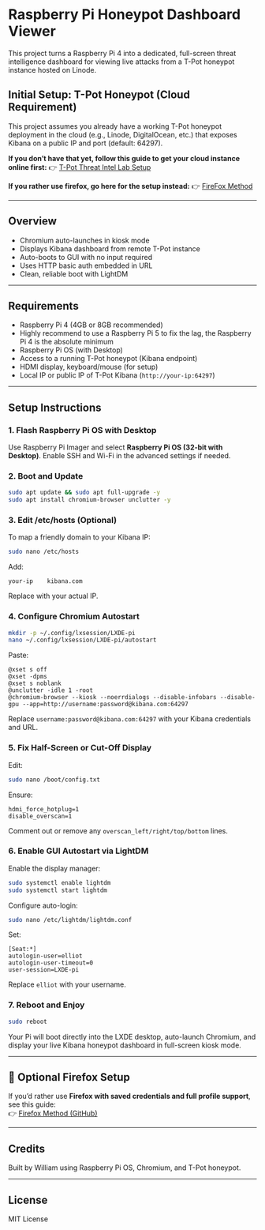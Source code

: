 # Raspberry Pi Honeypot Dashboard Viewer

This project turns a Raspberry Pi 4 into a dedicated, full-screen threat intelligence dashboard for viewing live attacks from a T-Pot honeypot instance hosted on Linode.

## Initial Setup: T-Pot Honeypot (Cloud Requirement)

This project assumes you already have a working T-Pot honeypot deployment in the cloud (e.g., Linode, DigitalOcean, etc.) that exposes Kibana on a public IP and port (default: 64297).

**If you don’t have that yet, follow this guide to get your cloud instance online first:** 
👉 [T-Pot Threat Intel Lab Setup](https://github.com/un1xr00t/tpot-threat-intel-lab)

**If you rather use firefox, go here for the setup instead:**
👉 [FireFox Method](https://github.com/un1xr00t/pi-honeypot-dashboard/edit/main/README.md)

---

## Overview

- Chromium auto-launches in kiosk mode
- Displays Kibana dashboard from remote T-Pot instance
- Auto-boots to GUI with no input required
- Uses HTTP basic auth embedded in URL
- Clean, reliable boot with LightDM

---

## Requirements

- Raspberry Pi 4 (4GB or 8GB recommended)
- Highly recommend to use a Raspberry Pi 5 to fix the lag, the Raspberry Pi 4 is the absolute minimum
- Raspberry Pi OS (with Desktop)
- Access to a running T-Pot honeypot (Kibana endpoint)
- HDMI display, keyboard/mouse (for setup)
- Local IP or public IP of T-Pot Kibana (`http://your-ip:64297`)

---

## Setup Instructions

### 1. Flash Raspberry Pi OS with Desktop

Use Raspberry Pi Imager and select **Raspberry Pi OS (32-bit with Desktop)**. Enable SSH and Wi-Fi in the advanced settings if needed.

### 2. Boot and Update

```bash
sudo apt update && sudo apt full-upgrade -y
sudo apt install chromium-browser unclutter -y
```

### 3. Edit /etc/hosts (Optional)

To map a friendly domain to your Kibana IP:

```bash
sudo nano /etc/hosts
```

Add:

```
your-ip    kibana.com
```

Replace with your actual IP.

### 4. Configure Chromium Autostart

```bash
mkdir -p ~/.config/lxsession/LXDE-pi
nano ~/.config/lxsession/LXDE-pi/autostart
```

Paste:

```
@xset s off
@xset -dpms
@xset s noblank
@unclutter -idle 1 -root
@chromium-browser --kiosk --noerrdialogs --disable-infobars --disable-gpu --app=http://username:password@kibana.com:64297
```

Replace `username:password@kibana.com:64297` with your Kibana credentials and URL.

### 5. Fix Half-Screen or Cut-Off Display

Edit:

```bash
sudo nano /boot/config.txt
```

Ensure:

```
hdmi_force_hotplug=1
disable_overscan=1
```

Comment out or remove any `overscan_left/right/top/bottom` lines.

### 6. Enable GUI Autostart via LightDM

Enable the display manager:

```bash
sudo systemctl enable lightdm
sudo systemctl start lightdm
```

Configure auto-login:

```bash
sudo nano /etc/lightdm/lightdm.conf
```

Set:

```
[Seat:*]
autologin-user=elliot
autologin-user-timeout=0
user-session=LXDE-pi
```

Replace `elliot` with your username.

### 7. Reboot and Enjoy

```bash
sudo reboot
```

Your Pi will boot directly into the LXDE desktop, auto-launch Chromium, and display your live Kibana honeypot dashboard in full-screen kiosk mode.

---

## 📎 Optional Firefox Setup

If you’d rather use **Firefox with saved credentials and full profile support**, see this guide:  
👉 [Firefox Method (GitHub)](https://github.com/un1xr00t/pi-honeypot-dashboard/blob/main/firefox-method.md)

---

## Credits

Built by William using Raspberry Pi OS, Chromium, and T-Pot honeypot.

---

## License

MIT License
